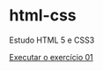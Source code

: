 # html-css
 Estudo HTML 5 e  CSS3

<a href="https://diegomacieldc.github.io/html-css/exercicios/ex01/index.html" target="_blank">Executar o exercício 01</a>